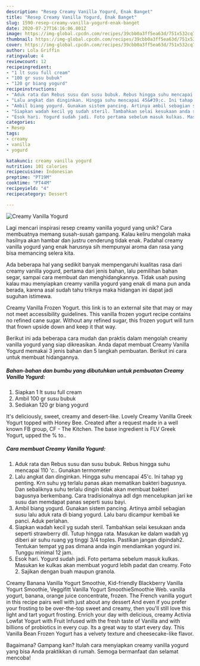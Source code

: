 ```yaml
---
description: "Resep Creamy Vanilla Yogurd, Enak Banget"
title: "Resep Creamy Vanilla Yogurd, Enak Banget"
slug: 1590-resep-creamy-vanilla-yogurd-enak-banget
date: 2020-07-27T16:16:06.801Z
image: https://img-global.cpcdn.com/recipes/39cbb0a3ff5ea63d/751x532cq70/creamy-vanilla-yogurd-foto-resep-utama.jpg
thumbnail: https://img-global.cpcdn.com/recipes/39cbb0a3ff5ea63d/751x532cq70/creamy-vanilla-yogurd-foto-resep-utama.jpg
cover: https://img-global.cpcdn.com/recipes/39cbb0a3ff5ea63d/751x532cq70/creamy-vanilla-yogurd-foto-resep-utama.jpg
author: Lola Griffin
ratingvalue: 4
reviewcount: 12
recipeingredient:
- "1 lt susu full cream"
- "100 gr susu bubuk"
- "120 gr biang yogurd"
recipeinstructions:
- "Aduk rata dan Rebus susu dan susu bubuk. Rebus hingga suhu mencapai 110 &#39;c.. Gunakan termometer"
- "Lalu angkat dan dinginkan. Hingga suhu mencapai 45&#39;c. Ini tahap yg penting. Krn suhu yg terlalu panas akan mematikan bakteri bagusnya. Dan sebaliknya suhu terlalu dingin tidak akan membuat bakteri bagusnya berkembang. Cara tradisionalnya adl dgn mencelupkan jari ke susu dan memdapat panas seperti susu bayi."
- "Ambil biang yogurd. Gunakan sistem pancing. Artinya ambil sebagian susu lalu aduk rata di biang yogurd. Lalu baru dicampur kembali ke panci. Aduk perlahan."
- "Siapkan wadah kecil yg sudah steril. Tambahkan selai kesukaan anda seperti strawberry dll. Tutup hingga rata. Masukan ke dalam wadah yg diberi air suhu ruang yg tinggi 3/4 toples. Pastikan jangan dipindah2. Tentukan tempat yg pas dimana anda ingin mendiamkan yogurd ini. Tunggu minimal 12 jam."
- "Esok hari. Yogurd sudah jadi. Foto pertama sebelum masuk kulkas. Masukan ke kulkas akan membuat yogurd lebih padat dan creamy. Foto 2. Sajikan dengan buah maupun granola."
categories:
- Resep
tags:
- creamy
- vanilla
- yogurd

katakunci: creamy vanilla yogurd 
nutrition: 101 calories
recipecuisine: Indonesian
preptime: "PT19M"
cooktime: "PT44M"
recipeyield: "4"
recipecategory: Dessert

---
```



![Creamy Vanilla Yogurd](https://img-global.cpcdn.com/recipes/39cbb0a3ff5ea63d/751x532cq70/creamy-vanilla-yogurd-foto-resep-utama.jpg)

Lagi mencari inspirasi resep creamy vanilla yogurd yang unik? Cara membuatnya memang susah-susah gampang. Kalau keliru mengolah maka hasilnya akan hambar dan justru cenderung tidak enak. Padahal creamy vanilla yogurd yang enak harusnya sih mempunyai aroma dan rasa yang bisa memancing selera kita.

Ada beberapa hal yang sedikit banyak mempengaruhi kualitas rasa dari creamy vanilla yogurd, pertama dari jenis bahan, lalu pemilihan bahan segar, sampai cara membuat dan menghidangkannya. Tidak usah pusing kalau mau menyiapkan creamy vanilla yogurd yang enak di mana pun anda berada, karena asal sudah tahu triknya maka hidangan ini dapat jadi suguhan istimewa.

Creamy Vanilla Frozen Yogurt. this link is to an external site that may or may not meet accessibility guidelines. This vanilla frozen yogurt recipe contains no refined cane sugar. Without any refined sugar, this frozen yogurt will turn that frown upside down and keep it that way.


Berikut ini ada beberapa cara mudah dan praktis dalam mengolah creamy vanilla yogurd yang siap dikreasikan. Anda dapat membuat Creamy Vanilla Yogurd memakai 3 jenis bahan dan 5 langkah pembuatan. Berikut ini cara untuk membuat hidangannya.

<!--inarticleads1-->

##### Bahan-bahan dan bumbu yang dibutuhkan untuk pembuatan Creamy Vanilla Yogurd:

1. Siapkan 1 lt susu full cream
1. Ambil 100 gr susu bubuk
1. Sediakan 120 gr biang yogurd


It&#39;s deliciously, sweet, creamy and desert-like. Lovely Creamy Vanilla Greek Yogurt topped with Honey Bee. Created after a request made in a well known FB group, CF - The Kitchen. The base ingredient is FLV Greek Yogurt, upped the % to.. 

<!--inarticleads2-->

##### Cara membuat Creamy Vanilla Yogurd:

1. Aduk rata dan Rebus susu dan susu bubuk. Rebus hingga suhu mencapai 110 &#39;c.. Gunakan termometer
1. Lalu angkat dan dinginkan. Hingga suhu mencapai 45&#39;c. Ini tahap yg penting. Krn suhu yg terlalu panas akan mematikan bakteri bagusnya. Dan sebaliknya suhu terlalu dingin tidak akan membuat bakteri bagusnya berkembang. Cara tradisionalnya adl dgn mencelupkan jari ke susu dan memdapat panas seperti susu bayi.
1. Ambil biang yogurd. Gunakan sistem pancing. Artinya ambil sebagian susu lalu aduk rata di biang yogurd. Lalu baru dicampur kembali ke panci. Aduk perlahan.
1. Siapkan wadah kecil yg sudah steril. Tambahkan selai kesukaan anda seperti strawberry dll. Tutup hingga rata. Masukan ke dalam wadah yg diberi air suhu ruang yg tinggi 3/4 toples. Pastikan jangan dipindah2. Tentukan tempat yg pas dimana anda ingin mendiamkan yogurd ini. Tunggu minimal 12 jam.
1. Esok hari. Yogurd sudah jadi. Foto pertama sebelum masuk kulkas. Masukan ke kulkas akan membuat yogurd lebih padat dan creamy. Foto 2. Sajikan dengan buah maupun granola.


Creamy Banana Vanilla Yogurt Smoothie, Kid-friendly Blackberry Vanilla Yogurt Smoothie, Veggifitt Vanilla Yogurt SmoothieSmoothie Web. vanilla yogurt, banana, orange juice concentrate, frozen. The French vanilla yogurt in this recipe pairs well with just about any dessert And even if you prefer your frosting to be over-the-top sweet and creamy, then you&#39;ll still love this light and tart yogurt frosting. Enrich your day with delicious, creamy Activia Lowfat Yogurt with Fruit Infused with the fresh taste of Vanilla and with billions of probiotics in every cup. Its a great way to start every day. This Vanilla Bean Frozen Yogurt has a velvety texture and cheesecake-like flavor. 

Bagaimana? Gampang kan? Itulah cara menyiapkan creamy vanilla yogurd yang bisa Anda praktikkan di rumah. Semoga bermanfaat dan selamat mencoba!
